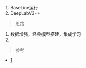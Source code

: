 1. BaseLine运行
2. DeepLabV3++
> 思路
1. 数据增强，经典模型搭建，集成学习
2. 
> 参考
* [1](https://www.cnblogs.com/skyfsm/p/8330882.html)